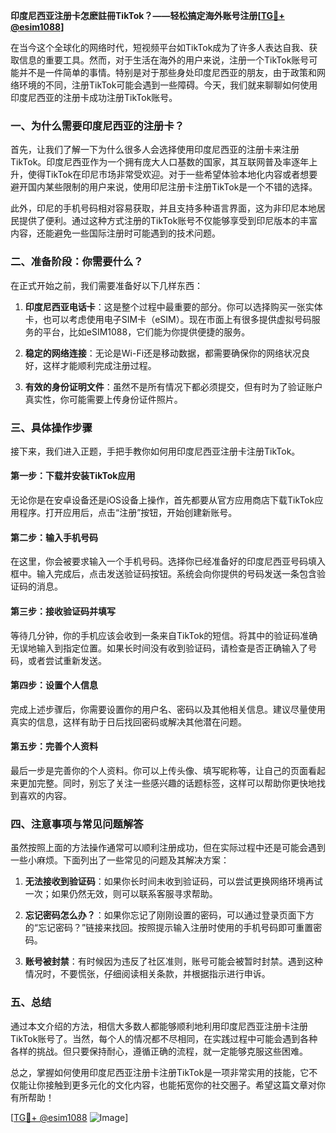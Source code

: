 **印度尼西亚注册卡怎麽註冊TikTok？——轻松搞定海外账号注册[[TG💪+ @esim1088](https://t.me/s/esim1088)]**

在当今这个全球化的网络时代，短视频平台如TikTok成为了许多人表达自我、获取信息的重要工具。然而，对于生活在海外的用户来说，注册一个TikTok账号可能并不是一件简单的事情。特别是对于那些身处印度尼西亚的朋友，由于政策和网络环境的不同，注册TikTok可能会遇到一些障碍。今天，我们就来聊聊如何使用印度尼西亚的注册卡成功注册TikTok账号。

### 一、为什么需要印度尼西亚的注册卡？

首先，让我们了解一下为什么很多人会选择使用印度尼西亚的注册卡来注册TikTok。印度尼西亚作为一个拥有庞大人口基数的国家，其互联网普及率逐年上升，使得TikTok在印尼市场非常受欢迎。对于一些希望体验本地化内容或者想要避开国内某些限制的用户来说，使用印尼注册卡注册TikTok是一个不错的选择。

此外，印尼的手机号码相对容易获取，并且支持多种语言界面，这为非印尼本地居民提供了便利。通过这种方式注册的TikTok账号不仅能够享受到印尼版本的丰富内容，还能避免一些国际注册时可能遇到的技术问题。

### 二、准备阶段：你需要什么？

在正式开始之前，我们需要准备好以下几样东西：

1. **印度尼西亚电话卡**：这是整个过程中最重要的部分。你可以选择购买一张实体卡，也可以考虑使用电子SIM卡（eSIM）。现在市面上有很多提供虚拟号码服务的平台，比如eSIM1088，它们能为你提供便捷的服务。
   
2. **稳定的网络连接**：无论是Wi-Fi还是移动数据，都需要确保你的网络状况良好，这样才能顺利完成注册过程。

3. **有效的身份证明文件**：虽然不是所有情况下都必须提交，但有时为了验证账户真实性，你可能需要上传身份证件照片。

### 三、具体操作步骤

接下来，我们进入正题，手把手教你如何用印度尼西亚注册卡注册TikTok。

#### 第一步：下载并安装TikTok应用

无论你是在安卓设备还是iOS设备上操作，首先都要从官方应用商店下载TikTok应用程序。打开应用后，点击“注册”按钮，开始创建新账号。

#### 第二步：输入手机号码

在这里，你会被要求输入一个手机号码。选择你已经准备好的印度尼西亚号码填入框中。输入完成后，点击发送验证码按钮。系统会向你提供的号码发送一条包含验证码的消息。

#### 第三步：接收验证码并填写

等待几分钟，你的手机应该会收到一条来自TikTok的短信。将其中的验证码准确无误地输入到指定位置。如果长时间没有收到验证码，请检查是否正确输入了号码，或者尝试重新发送。

#### 第四步：设置个人信息

完成上述步骤后，你需要设置你的用户名、密码以及其他相关信息。建议尽量使用真实的信息，这样有助于日后找回密码或解决其他潜在问题。

#### 第五步：完善个人资料

最后一步是完善你的个人资料。你可以上传头像、填写昵称等，让自己的页面看起来更加完整。同时，别忘了关注一些感兴趣的话题标签，这样可以帮助你更快地找到喜欢的内容。

### 四、注意事项与常见问题解答

虽然按照上面的方法操作通常可以顺利注册成功，但在实际过程中还是可能会遇到一些小麻烦。下面列出了一些常见的问题及其解决方案：

1. **无法接收到验证码**：如果你长时间未收到验证码，可以尝试更换网络环境再试一次；如果仍然无效，则可以联系客服寻求帮助。

2. **忘记密码怎么办？**：如果你忘记了刚刚设置的密码，可以通过登录页面下方的“忘记密码？”链接来找回。按照提示输入注册时使用的手机号码即可重置密码。

3. **账号被封禁**：有时候因为违反了社区准则，账号可能会被暂时封禁。遇到这种情况时，不要慌张，仔细阅读相关条款，并根据指示进行申诉。

### 五、总结

通过本文介绍的方法，相信大多数人都能够顺利地利用印度尼西亚注册卡注册TikTok账号了。当然，每个人的情况都不尽相同，在实践过程中可能会遇到各种各样的挑战。但只要保持耐心，遵循正确的流程，就一定能够克服这些困难。

总之，掌握如何使用印度尼西亚注册卡注册TikTok是一项非常实用的技能，它不仅能让你接触到更多元化的文化内容，也能拓宽你的社交圈子。希望这篇文章对你有所帮助！

[[TG💪+ @esim1088](https://t.me/s/esim1088) ![Image](https://i.postimg.cc/4NQfJmqS/Snipaste-2025-05-13-00-14-12.png)]